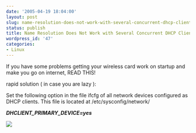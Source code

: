 ```yaml
---
date: '2005-04-19 18:04:00'
layout: post
slug: name-resolution-does-not-work-with-several-concurrent-dhcp-clients
status: publish
title: Name Resolution Does Not Work with Several Concurrent DHCP Clients
wordpress_id: '47'
categories:
- Linux
---
```


If you have some problems getting your wireless card work on startup and make you go on internet, READ THIS!
  

  
rapid solution ( in case you are lazy ):
  

  
Set the following option in the file ifcfg of all network devices configured as DHCP clients. This file is located at /etc/sysconfig/network/
  

  
_**DHCLIENT_PRIMARY_DEVICE=yes**_

[![](http://www.feedburner.com/fb/images/pub/flchklt.gif)](http://feeds.feedburner.com/zekussuse)
